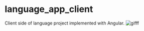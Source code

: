 # language_app_client
Client side of language project implemented with Angular.
![gifff](https://user-images.githubusercontent.com/75738179/153594285-6527b328-192b-4c06-b175-95a73ee33708.gif)
